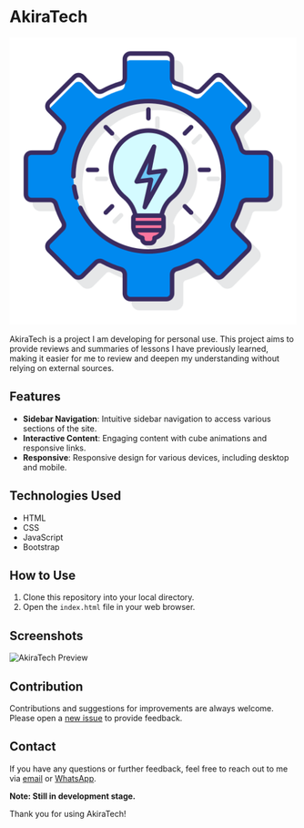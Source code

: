 # AkiraTech

![AkiraWeb Logo](Nav-img/logo.png)

AkiraTech is a project I am developing for personal use. This project aims to provide reviews and summaries of lessons I have previously learned, making it easier for me to review and deepen my understanding without relying on external sources.

## Features

- **Sidebar Navigation**: Intuitive sidebar navigation to access various sections of the site.
- **Interactive Content**: Engaging content with cube animations and responsive links.
- **Responsive**: Responsive design for various devices, including desktop and mobile.

## Technologies Used

- HTML
- CSS
- JavaScript
- Bootstrap

## How to Use

1. Clone this repository into your local directory.
2. Open the `index.html` file in your web browser.

## Screenshots

![AkiraTech Preview](screenshot.png)

## Contribution

Contributions and suggestions for improvements are always welcome. Please open a [new issue](https://github.com/username/akiratech/issues) to provide feedback.

## Contact

If you have any questions or further feedback, feel free to reach out to me via [email](mailto:youremail@example.com) or [WhatsApp](https://wa.me/yourphonenumber).

**Note: Still in development stage.**

Thank you for using AkiraTech!
